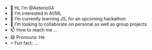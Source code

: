 - 👋 Hi, I’m @Aeterio04
- 👀 I’m interested in AI/ML
- 🌱 I’m currently learning JS, for an upcoming hackathon
- 💞️ I’m looking to collaborate on personal as well as group projects
- 📫 How to reach me ...
- 😄 Pronouns: He
- ⚡ Fun fact: ...

<!---
Aeterio04/Aeterio04 is a ✨ special ✨ repository because its `README.md` (this file) appears on your GitHub profile.
You can click the Preview link to take a look at your changes.
--->
